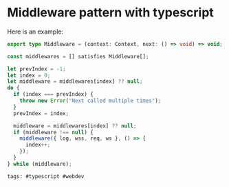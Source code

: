 # Middleware pattern with typescript

Here is an example:

```ts
export type Middleware = (context: Context, next: () => void) => void;

const middlewares = [] satisfies Middleware[];

let prevIndex = -1;
let index = 0;
let middleware = middlewares[index] ?? null;
do {
  if (index === prevIndex) {
    throw new Error("Next called multiple times");
  }
  prevIndex = index;

  middleware = middlewares[index] ?? null;
  if (middleware !== null) {
    middleware({ log, wss, req, ws }, () => {
      index++;
    });
  }
} while (middleware);
```

    tags: #typescript #webdev
